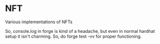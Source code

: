 # NFT
 Various implementations of NFTs

So, console.log in forge is kind of a headache, but even in normal hardhat setup it isn't charming. So, do forge test -vv for proper functioning.